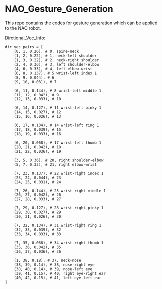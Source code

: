 # NAO_Gesture_Generation
This repo contains the codes for gesture generation which can be applied to the NAO robot.



Dirctional_Vec_Info:

    dir_vec_pairs = [
        (0, 1, 0.26), # 0, spine-neck
        (1, 2, 0.22), # 1, neck-left shoulder
        (1, 3, 0.22), # 2, neck-right shoulder
        (2, 4, 0.36), # 3, left shoulder-elbow
        (4, 6, 0.33), # 4, left elbow-wrist
        (6, 8, 0.137), # 5 wrist-left index 1
        (8, 9, 0.044), # 6
        (9, 10, 0.031), # 7
    
        (6, 11, 0.144), # 8 wrist-left middle 1
        (11, 12, 0.042), # 9
        (12, 13, 0.033), # 10
    
        (6, 14, 0.127), # 11 wrist-left pinky 1
        (14, 15, 0.027), # 12
        (15, 16, 0.026), # 13
    
        (6, 17, 0.134), # 14 wrist-left ring 1
        (17, 18, 0.039), # 15
        (18, 19, 0.033), # 16
    
        (6, 20, 0.068), # 17 wrist-left thumb 1
        (20, 21, 0.042), # 18
        (21, 22, 0.036), # 19
    
        (3, 5, 0.36), # 20, right shoulder-elbow
        (5, 7, 0.33), # 21, right elbow-wrist
    
        (7, 23, 0.137), # 22 wrist-right index 1
        (23, 24, 0.044), # 23
        (24, 25, 0.031), # 24
    
        (7, 26, 0.144), # 25 wrist-right middle 1
        (26, 27, 0.042), # 26
        (27, 28, 0.033), # 27
    
        (7, 29, 0.127), # 28 wrist-right pinky 1
        (29, 30, 0.027), # 29
        (30, 31, 0.026), # 30
    
        (7, 32, 0.134), # 31 wrist-right ring 1
        (32, 33, 0.039), # 32
        (33, 34, 0.033), # 33
    
        (7, 35, 0.068), # 34 wrist-right thumb 1
        (35, 36, 0.042), # 35
        (36, 37, 0.036), # 36
    
        (1, 38, 0.18), # 37, neck-nose
        (38, 39, 0.14), # 38, nose-right eye
        (38, 40, 0.14), # 39, nose-left eye
        (39, 41, 0.15), # 40, right eye-right ear
        (40, 42, 0.15), # 41, left eye-left ear
    ]
